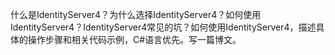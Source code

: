 什么是IdentityServer4？为什么选择IdentityServer4？如何使用IdentityServer4？IdentityServer4常见的坑？如何使用IdentityServer4，描述具体的操作步骤和相关代码示例，C#语言优先。写一篇博文。